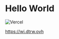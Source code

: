 # Hello World

![Vercel](https://vercelbadge.vercel.app/api/burtek/warszawskie-inwestycje)

<https://wi.dtrw.ovh>
